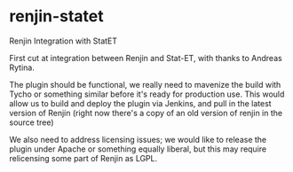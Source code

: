 renjin-statet
=============

Renjin Integration with StatET

First cut at integration between Renjin and Stat-ET, with thanks
to Andreas Rytina.

The plugin should be functional, we really need to mavenize the build with
Tycho or something similar before it's ready for production use. This would
allow us to build and deploy the plugin via Jenkins, and pull in the latest 
version of Renjin (right now there's a copy of an old version of renjin in 
the source tree)
  
We also need to address licensing issues; we would like to release the plugin
under Apache or something equally liberal, but this may require relicensing
some part of Renjin as LGPL.



